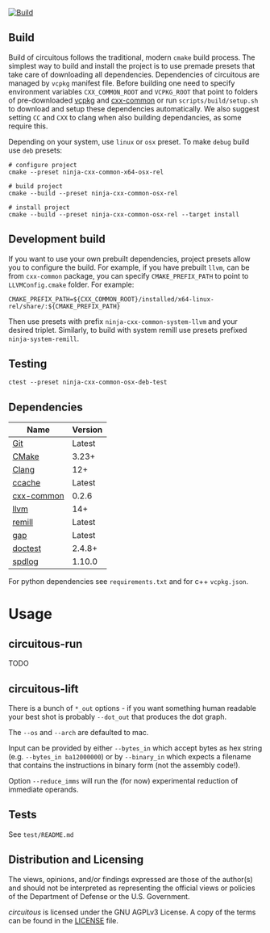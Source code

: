 [![Build](https://github.com/trailofbits/circuitous/actions/workflows/build.yml/badge.svg)](https://github.com/trailofbits/circuitous/actions/workflows/build.yml)

## Build
Build of circuitous follows the traditional, modern `cmake` build process.
The simplest way to build and install the project is to use premade presets that take care of downloading all dependencies.
Dependencies of circuitous are managed by `vcpkg` manifest file.
Before building one need to specify environment variables `CXX_COMMON_ROOT` and `VCPKG_ROOT` that point to folders of pre-downloaded [vcpkg](https://github.com/microsoft/vcpkg) and [cxx-common](https://github.com/lifting-bits/cxx-common/tree/port-files) or
run `scripts/build/setup.sh` to download and setup these dependencies automatically. We also suggest setting `CC` and `CXX` to clang when also building dependancies, as some require this. 

Depending on your system, use `linux` or `osx` preset.  To make `debug` build use `deb` presets:

```
# configure project
cmake --preset ninja-cxx-common-x64-osx-rel

# build project
cmake --build --preset ninja-cxx-common-osx-rel

# install project
cmake --build --preset ninja-cxx-common-osx-rel --target install
```

## Development build

If you want to use your own prebuilt dependencies, project presets allow you to configure the build.
For example, if you have prebuilt `llvm`, can be from `cxx-common` package, you can specify `CMAKE_PREFIX_PATH` to point to `LLVMConfig.cmake` folder.  For example:

```
CMAKE_PREFIX_PATH=${CXX_COMMON_ROOT}/installed/x64-linux-rel/share/:${CMAKE_PREFIX_PATH}
```

Then use presets with prefix `ninja-cxx-common-system-llvm` and your desired triplet. Similarly, to build with system remill use presets prefixed `ninja-system-remill`.

## Testing

```
ctest --preset ninja-cxx-common-osx-deb-test
```

## Dependencies

| Name | Version |
| ---- | ------- |
| [Git](https://git-scm.com/) | Latest |
| [CMake](https://cmake.org/) | 3.23+ |
| [Clang](http://clang.llvm.org/) | 12+ |
| [ccache](https://ccache.dev/) | Latest |
| [cxx-common](https://github.com/lifting-bits/cxx-common) | 0.2.6 |
| [llvm](https://github.com/lifting-bits/cxx-common) | 14+ |
| [remill](https://github.com/lifting-bits/remill) | Latest |
| [gap](https://github.com/lifting-bits/gap) | Latest |
| [doctest](https://github.com/doctest/doctest) | 2.4.8+ |
| [spdlog](https://github.com/gabime/spdlog) | 1.10.0 |

For python dependencies see `requirements.txt` and for c++ `vcpkg.json`.


# Usage

## circuitous-run

TODO

## circuitous-lift

There is a bunch of `*_out` options - if you want something human readable your best shot is probably `--dot_out` that produces the dot graph.

The `--os` and `--arch` are defaulted to mac.

Input can be provided by either `--bytes_in` which accept bytes as hex string (e.g. `--bytes_in ba12000000`) or by `--binary_in` which expects a filename that contains the instructions in binary form (not the assembly code!).

Option `--reduce_imms` will run the (for now) experimental reduction of immediate operands.

## Tests

See `test/README.md`

## Distribution and Licensing

The views, opinions, and/or findings expressed are those of the author(s) and
should not be interpreted as representing the official views or policies of the
Department of Defense or the U.S. Government.

*circuitous* is licensed under the GNU AGPLv3 License. A copy of the terms can
be found in the [LICENSE](./LICENSE) file.
